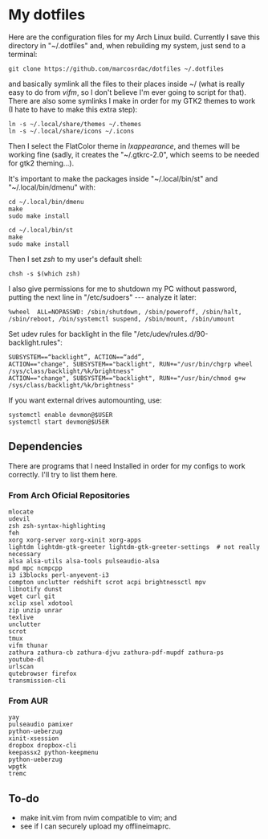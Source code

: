 # My dotfiles

Here are the configuration files for my Arch Linux build. Currently I save this directory in "~/.dotfiles" and, when rebuilding my system, just send to a terminal:

```shell
git clone https://github.com/marcosrdac/dotfiles ~/.dotfiles
```

and basically symlink all the files to their places inside ~/ (what is really easy to do from *vifm*, so I don't believe I'm ever going to script for that). There are also some symlinks I make in order for my GTK2 themes to work (I hate to have to make this extra step):

```shell
ln -s ~/.local/share/themes ~/.themes
ln -s ~/.local/share/icons ~/.icons
```

Then I select the FlatColor theme in *lxappearance*, and themes will be working fine (sadly, it creates the "~/.gtkrc-2.0", which seems to be needed for gtk2 theming...).

It's important to make the packages inside "~/.local/bin/st" and "~/.local/bin/dmenu" with:

```shell
cd ~/.local/bin/dmenu
make
sudo make install

cd ~/.local/bin/st
make
sudo make install
```

Then I set *zsh* to my user's default shell:

```shell
chsh -s $(which zsh)
```

I also give permissions for me to shutdown my PC without password, putting the next line in "/etc/sudoers" --- analyze it later:

```
%wheel  ALL=NOPASSWD: /sbin/shutdown, /sbin/poweroff, /sbin/halt, /sbin/reboot, /bin/systemctl suspend, /sbin/mount, /sbin/umount
```

Set udev rules for backlight in the file "/etc/udev/rules.d/90-backlight.rules":
```shell
SUBSYSTEM==“backlight”, ACTION==“add”,
ACTION=="change", SUBSYSTEM=="backlight", RUN+="/usr/bin/chgrp wheel /sys/class/backlight/%k/brightness"
ACTION=="change", SUBSYSTEM=="backlight", RUN+="/usr/bin/chmod g+w /sys/class/backlight/%k/brightness"
```

If you want external drives automounting, use:
```shell
systemctl enable devmon@$USER
systemctl start devmon@$USER
```


## Dependencies

There are programs that I need Installed in order for my configs to work correctly. I'll try to list them here.


### From Arch Oficial Repositories

```
mlocate
udevil
zsh zsh-syntax-highlighting
feh
xorg xorg-server xorg-xinit xorg-apps
lightdm lightdm-gtk-greeter lightdm-gtk-greeter-settings  # not really necessary
alsa alsa-utils alsa-tools pulseaudio-alsa
mpd mpc ncmpcpp
i3 i3blocks perl-anyevent-i3
compton unclutter redshift scrot acpi brightnessctl mpv
libnotify dunst
wget curl git
xclip xsel xdotool
zip unzip unrar
texlive
unclutter
scrot
tmux
vifm thunar
zathura zathura-cb zathura-djvu zathura-pdf-mupdf zathura-ps
youtube-dl
urlscan
qutebrowser firefox
transmission-cli
```


### From AUR

```
yay
pulseaudio pamixer
python-ueberzug
xinit-xsession
dropbox dropbox-cli
keepassx2 python-keepmenu
python-ueberzug
wpgtk
tremc
```


## To-do

  * make init.vim from nvim compatible to vim; and
  * see if I can securely upload my offlineimaprc.


